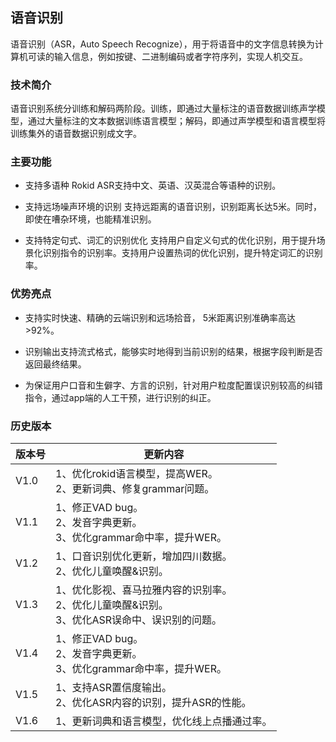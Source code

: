 ## 语音识别

语音识别（ASR，Auto Speech Recognize），用于将语音中的文字信息转换为计算机可读的输入信息，例如按键、二进制编码或者字符序列，实现人机交互。

### 技术简介

语音识别系统分训练和解码两阶段。训练，即通过大量标注的语音数据训练声学模型，通过大量标注的文本数据训练语言模型；解码，即通过声学模型和语言模型将训练集外的语音数据识别成文字。

### 主要功能

- 支持多语种
Rokid ASR支持中文、英语、汉英混合等语种的识别。

- 支持远场噪声环境的识别
支持远距离的语音识别，识别距离长达5米。同时，即使在嘈杂环境，也能精准识别。

- 支持特定句式、词汇的识别优化
支持用户自定义句式的优化识别，用于提升场景化识别指令的识别率。支持用户设置热词的优化识别，提升特定词汇的识别率。

### 优势亮点

- 支持实时快速、精确的云端识别和远场拾音， 5米距离识别准确率高达>92%。

- 识别输出支持流式格式，能够实时地得到当前识别的结果，根据字段判断是否返回最终结果。

- 为保证用户口音和生僻字、方言的识别，针对用户粒度配置误识别较高的纠错指令，通过app端的人工干预，进行识别的纠正。

### 历史版本

版本号 | 更新内容
---|---
V1.0| 1、优化rokid语言模型，提高WER。<br>2、更新词典、修复grammar问题。
V1.1| 1、修正VAD bug。<br>2、发音字典更新。<br>3、优化grammar命中率，提升WER。
V1.2| 1、口音识别优化更新，增加四川数据。<br>2、优化儿童唤醒&识别。
V1.3| 1、优化影视、喜马拉雅内容的识别率。<br>2、优化儿童唤醒&识别。<br>3、优化ASR误命中、误识别的问题。
V1.4| 1、修正VAD bug。<br>2、发音字典更新。<br>3、优化grammar命中率，提升WER。
V1.5| 1、支持ASR置信度输出。<br>2、优化ASR内容的识别，提升ASR的性能。
V1.6| 1、更新词典和语言模型，优化线上点播通过率。
